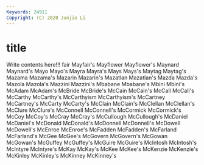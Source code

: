 ```yaml
---
Keywords: 24911
Copyright: (C) 2020 Junjie Li
---
```


# title

Write contents here!!!
fair 
Mayfair's 
Mayflower 
Mayflower's 
Maynard 
Maynard's 
Mayo 
Mayo's 
Mayra 
Mayra's
Mays 
Mays's 
Maytag 
Maytag's 
Mazama 
Mazama's 
Mazarin 
Mazarin's 
Mazatlan 
Mazatlan's
Mazda 
Mazda's 
Mazola 
Mazola's 
Mazzini 
Mazzini's 
Mbabane 
Mbabane's 
Mbini 
Mbini's
McAdam 
McAdam's 
McBride 
McBride's 
McCain 
McCain's 
McCall 
McCall's 
McCarthy 
McCarthy's
McCarthyism 
McCarthyism's 
McCartney 
McCartney's 
McCarty 
McCarty's 
McClain 
McClain's 
McClellan 
McClellan's
McClure 
McClure's 
McConnell 
McConnell's 
McCormick 
McCormick's 
McCoy 
McCoy's 
McCray 
McCray's
McCullough 
McCullough's 
McDaniel 
McDaniel's 
McDonald 
McDonald's 
McDonnell 
McDonnell's 
McDowell 
McDowell's
McEnroe 
McEnroe's 
McFadden 
McFadden's 
McFarland 
McFarland's 
McGee 
McGee's 
McGovern 
McGovern's
McGowan 
McGowan's 
McGuffey 
McGuffey's 
McGuire 
McGuire's 
McIntosh 
McIntosh's 
McIntyre 
McIntyre's
McKay 
McKay's 
McKee 
McKee's 
McKenzie 
McKenzie's 
McKinley 
McKinley's 
McKinney 
McKinney's
